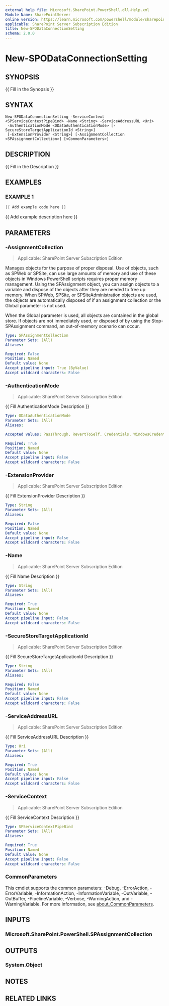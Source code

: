 ```yaml
---
external help file: Microsoft.SharePoint.PowerShell.dll-Help.xml
Module Name: SharePointServer
online version: https://learn.microsoft.com/powershell/module/sharepoint-server/new-spodataconnectionsetting
applicable: SharePoint Server Subscription Edition
title: New-SPODataConnectionSetting
schema: 2.0.0
---
```


# New-SPODataConnectionSetting

## SYNOPSIS
{{ Fill in the Synopsis }}

## SYNTAX

```
New-SPODataConnectionSetting -ServiceContext <SPServiceContextPipeBind> -Name <String> -ServiceAddressURL <Uri>
 -AuthenticationMode <ODataAuthenticationMode> [-SecureStoreTargetApplicationId <String>]
 [-ExtensionProvider <String>] [-AssignmentCollection <SPAssignmentCollection>] [<CommonParameters>]
```

## DESCRIPTION
{{ Fill in the Description }}

## EXAMPLES

### EXAMPLE 1
```powershell
{{ Add example code here }}
```

{{ Add example description here }}

## PARAMETERS

### -AssignmentCollection

> Applicable: SharePoint Server Subscription Edition

Manages objects for the purpose of proper disposal.
Use of objects, such as SPWeb or SPSite, can use large amounts of memory and use of these objects in Windows PowerShell scripts requires proper memory management.
Using the SPAssignment object, you can assign objects to a variable and dispose of the objects after they are needed to free up memory.
When SPWeb, SPSite, or SPSiteAdministration objects are used, the objects are automatically disposed of if an assignment collection or the Global parameter is not used.

When the Global parameter is used, all objects are contained in the global store.
If objects are not immediately used, or disposed of by using the Stop-SPAssignment command, an out-of-memory scenario can occur.

```yaml
Type: SPAssignmentCollection
Parameter Sets: (All)
Aliases:

Required: False
Position: Named
Default value: None
Accept pipeline input: True (ByValue)
Accept wildcard characters: False
```

### -AuthenticationMode

> Applicable: SharePoint Server Subscription Edition

{{ Fill AuthenticationMode Description }}

```yaml
Type: ODataAuthenticationMode
Parameter Sets: (All)
Aliases:

Accepted values: PassThrough, RevertToSelf, Credentials, WindowsCredentials, DigestCredentials, ClientCertificate, Anonymous

Required: True
Position: Named
Default value: None
Accept pipeline input: False
Accept wildcard characters: False
```

### -ExtensionProvider

> Applicable: SharePoint Server Subscription Edition

{{ Fill ExtensionProvider Description }}

```yaml
Type: String
Parameter Sets: (All)
Aliases:

Required: False
Position: Named
Default value: None
Accept pipeline input: False
Accept wildcard characters: False
```

### -Name

> Applicable: SharePoint Server Subscription Edition

{{ Fill Name Description }}

```yaml
Type: String
Parameter Sets: (All)
Aliases:

Required: True
Position: Named
Default value: None
Accept pipeline input: False
Accept wildcard characters: False
```

### -SecureStoreTargetApplicationId

> Applicable: SharePoint Server Subscription Edition

{{ Fill SecureStoreTargetApplicationId Description }}

```yaml
Type: String
Parameter Sets: (All)
Aliases:

Required: False
Position: Named
Default value: None
Accept pipeline input: False
Accept wildcard characters: False
```

### -ServiceAddressURL

> Applicable: SharePoint Server Subscription Edition

{{ Fill ServiceAddressURL Description }}

```yaml
Type: Uri
Parameter Sets: (All)
Aliases:

Required: True
Position: Named
Default value: None
Accept pipeline input: False
Accept wildcard characters: False
```

### -ServiceContext

> Applicable: SharePoint Server Subscription Edition

{{ Fill ServiceContext Description }}

```yaml
Type: SPServiceContextPipeBind
Parameter Sets: (All)
Aliases:

Required: True
Position: Named
Default value: None
Accept pipeline input: False
Accept wildcard characters: False
```

### CommonParameters
This cmdlet supports the common parameters: -Debug, -ErrorAction, -ErrorVariable, -InformationAction, -InformationVariable, -OutVariable, -OutBuffer, -PipelineVariable, -Verbose, -WarningAction, and -WarningVariable. For more information, see [about_CommonParameters](https://go.microsoft.com/fwlink/?LinkID=113216).

## INPUTS

### Microsoft.SharePoint.PowerShell.SPAssignmentCollection

## OUTPUTS

### System.Object
## NOTES

## RELATED LINKS
